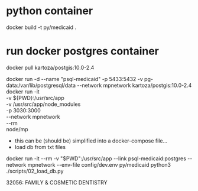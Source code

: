 # python container
docker build -t py/medicaid .

# run docker postgres container
docker pull kartoza/postgis:10.0-2.4

docker run -d --name "psql-medicaid" -p 5433:5432 -v pg-data:/var/lib/postgresql/data --network mpnetwork kartoza/postgis:10.0-2.4
docker run -it \
  -v ${PWD}:/usr/src/app \
  -v /usr/src/app/node_modules \
  -p 3030:3000 \
  --network mpnetwork \
  --rm \
  node/mp

<!-- docker run -d --name psql-medicaid -p 5432:5433 -v $PWD:/tmp -v pg-data:/var/lib/postgresql/data postgres:10.3 -->

* this can be (should be) simplified into a docker-compose file...
* load db from txt files
<!-- docker run -it --rm -v "$PWD":/usr/src/app --link psql-medicaid:postgres --env-file config/dev.env py/medicaid python3 ./scrape2.py -->
docker run -it --rm -v "$PWD":/usr/src/app --link psql-medicaid:postgres --network mpnetwork --env-file config/dev.env py/medicaid python3 ./scripts/02_load_db.py




32056: FAMILY & COSMETIC DENTISTRY